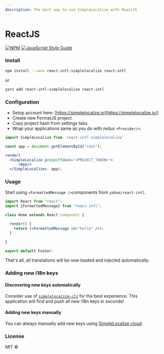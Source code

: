 ```yaml
---
description: The best way to use SimpleLocalize with ReactJS
---
```


# ReactJS

[![NPM](https://camo.githubusercontent.com/18839ad1c65ef1e1c25cfb3843b5631e84d07ec6/68747470733a2f2f696d672e736869656c64732e696f2f6e706d2f762f72656163742d696e746c2d73696d706c656c6f63616c697a652e737667)](https://www.npmjs.com/package/react-intl-simplelocalize) [![JavaScript Style Guide](https://camo.githubusercontent.com/58fbab8bb63d069c1e4fb3fa37c2899c38ffcd18/68747470733a2f2f696d672e736869656c64732e696f2f62616467652f636f64655f7374796c652d7374616e646172642d627269676874677265656e2e737667)](https://standardjs.com/)

### Install

```bash
npm install --save react-intl-simplelocalize react-intl
```

or

```bash
yarn add react-intl-simplelocalize react-intl
```

### Configuration

* Setup account here: [https://simplelocalize.io](https://simplelocalize.io/)
* Create new FormatJS project.
* Copy project hash from settings tabs.
* Wrap your applications same as you do with redux `<Provider/>`.

```jsx
import SimpleLocalize from 'react-intl-simplelocalize'

const app = document.getElementById("root");

render(
  <SimpleLocalize projectToken="<PROJECT_TOKEN>">
      <App/>
  </SimpleLocalize>, app);
```

### Usage

Start using `<FormattedMessage />`components from `yahoo/react-intl`.

```jsx
import React from "react";
import {FormattedMessage} from "react-intl";

class Home extends React.Component {

  render() {
    return (<FormattedMessage id="hello" />);
  }

}

export default Footer;
```

That's all, all translations will be now loaded and injected automatically.

### Adding new i18n keys

#### Discovering new keys automatically

Consider use of [`simplelocalize-cli`](https://github.com/simplelocalize/simplelocalize-cli) for the best experience. This application will find and push all new i18n keys in seconds!

#### Adding new keys manually

You can always manually add new keys using [SimpleLocalize cloud](https://simplelocalize.io/).

### License

MIT ©

